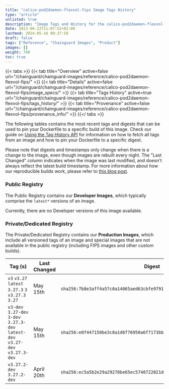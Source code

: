 ```yaml
---
title: "calico-pod2daemon-flexvol-fips Image Tags History"
type: "article"
unlisted: true
description: "Image Tags and History for the calico-pod2daemon-flexvol-fips Chainguard Image"
date: 2023-06-22T11:07:52+02:00
lastmod: 2024-05-16 00:37:58
draft: false
tags: ["Reference", "Chainguard Images", "Product"]
images: []
weight: 700
toc: true
---
```


{{< tabs >}}
{{< tab title="Overview" active=false url="/chainguard/chainguard-images/reference/calico-pod2daemon-flexvol-fips/" >}}
{{< tab title="Details" active=false url="/chainguard/chainguard-images/reference/calico-pod2daemon-flexvol-fips/image_specs/" >}}
{{< tab title="Tags History" active=true url="/chainguard/chainguard-images/reference/calico-pod2daemon-flexvol-fips/tags_history/" >}}
{{< tab title="Provenance" active=false url="/chainguard/chainguard-images/reference/calico-pod2daemon-flexvol-fips/provenance_info/" >}}
{{</ tabs >}}

The following tables contains the most recent tags and digests that can be used to pin your Dockerfile to a specific build of this image. Check our guide on [Using the Tag History API](/chainguard/chainguard-images/using-the-tag-history-api/) for information on how to fetch all tags from an image and how to pin your Dockerfile to a specific digest.

Please note that digests and timestamps only change when there is a change to the image, even though images are rebuilt every night. The "Last Changed" column indicates when the image was last modified, and doesn't always reflect the latest build timestamp. For more information about how our reproducible builds work, please refer to [this blog post](https://www.chainguard.dev/unchained/reproducing-chainguards-reproducible-image-builds).

### Public Registry
The Public Registry contains our **Developer Images**, which typically comprise the `latest*` versions of an image.

Currently, there are no Developer versions of this image available.

### Private/Dedicated Registry
The Private/Dedicated Registry contains our **Production Images**, which include all versioned tags of an image and special images that are not available in the public registry (including FIPS images and other custom builds).

| Tag (s)                                                                          | Last Changed | Digest                                                                    |
|----------------------------------------------------------------------------------|--------------|---------------------------------------------------------------------------|
|  `v3` `v3.27` `latest` `3.27.3` `3` `v3.27.3` `3.27`                             | May 15th     | `sha256:7b8e3aff4a57c0a14065aed63cbfe97910dc7171d198c7067eafeace23f4e744` |
|  `v3-dev` `3.27-dev` `3-dev` `3.27.3-dev` `latest-dev` `v3.27-dev` `v3.27.3-dev` | May 15th     | `sha256:e0f447150be3c8a1d6f76950a6f7173bb3b8bf463cb6922464e61aaf3785e80e` |
|  `v3.27.2-dev` `3.27.2-dev`                                                      | April 20th   | `sha256:ec5a5b2e29a29278be65ec5748722021dceaf9ea6bfc7185aaf7f6a31bf67ced` |

